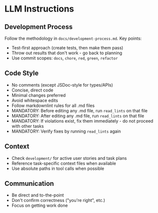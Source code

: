 # LLM Instructions

## Development Process

Follow the methodology in `docs/development-process.md`. Key points:

- Test-first approach (create tests, then make them pass)
- Throw out results that don't work - go back to planning
- Use commit scopes: `docs`, `chore`, `red`, `green`, `refactor`

## Code Style

- No comments (except JSDoc-style for types/APIs)
- Concise, direct code
- Minimal changes preferred
- Avoid whitespace edits
- Follow markdownlint rules for all .md files
- MANDATORY: Before editing any .md file, run `read_lints` on that file
- MANDATORY: After editing any .md file, run `read_lints` on that file  
- MANDATORY: If violations exist, fix them immediately - do not proceed with other tasks
- MANDATORY: Verify fixes by running `read_lints` again

## Context

- Check `development/` for active user stories and task plans
- Reference task-specific context files when available
- Use absolute paths in tool calls when possible

## Communication

- Be direct and to-the-point
- Don't confirm correctness ("you're right", etc.)
- Focus on getting work done
